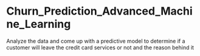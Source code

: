 # Churn_Prediction_Advanced_Machine_Learning
Analyze the data and come up with a predictive model to determine if a customer will leave the credit card services or not and the reason behind it
